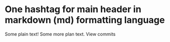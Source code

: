 # One hashtag for main header in markdown (md) formatting language
Some plain text!
Some more plan text.
View commits
